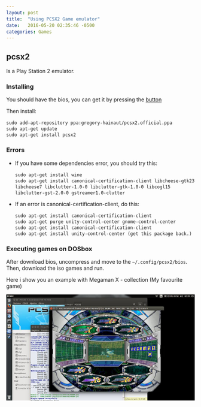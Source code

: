 ```yaml
---
layout: post
title:  "Using PCSX2 Game emulator"
date:   2016-05-20 02:35:46 -0500
categories: Games
---
```

## pcsx2

Is a Play Station 2 emulator.

### Installing

You should have the bios, you can get it by pressing the [button](http://github.com/Jenazad/Jenazad.github.io/tree/master/assets/files/bios.zip)

Then install:

    sudo add-apt-repository ppa:gregory-hainaut/pcsx2.official.ppa
    sudo apt-get update
    sudo apt-get install pcsx2

### Errors

* If you have some dependencies error, you should try this:

      sudo apt-get install wine
      sudo apt-get install canonical-certification-client libcheese-gtk23 libcheese7 libclutter-1.0-0 libclutter-gtk-1.0-0 libcogl15 libclutter-gst-2.0-0 gstreamer1.0-clutter

* If an error is canonical-certification-client, do this:

      sudo apt-get install canonical-certification-client
      sudo apt-get purge unity-control-center gnome-control-center
      sudo apt-get install canonical-certification-client
      sudo apt-get install unity-control-center (get this package back.)

### Executing games on DOSbox

After download bios, uncompress and move to the `~/.config/pcsx2/bios`. Then, download the iso games and run.

Here i show you an example with Megaman X - collection (My favourite game)

![PCSX2 Example](/assets/games/pcsx2_example.jpg)
